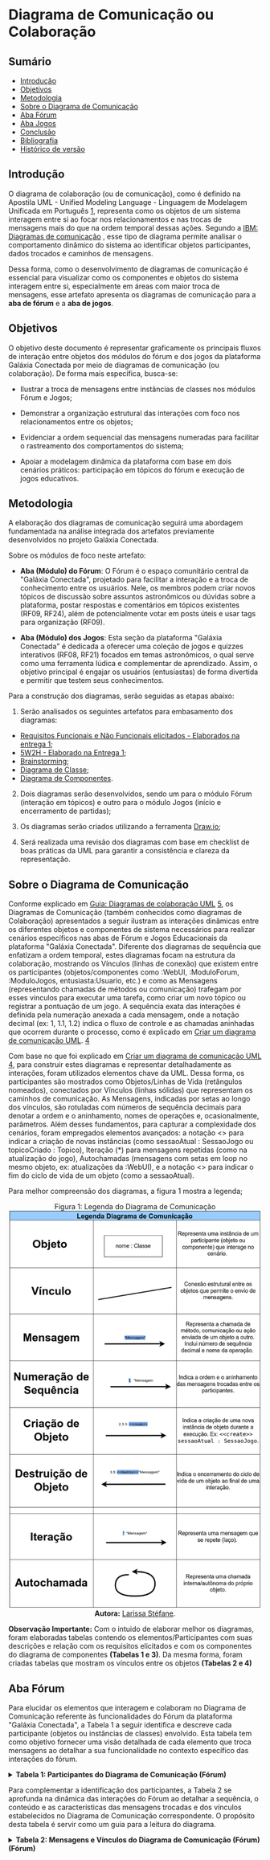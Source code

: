 # Diagrama de Comunicação ou Colaboração

## Sumário

- [Introdução](#Introdução)
- [Objetivos](#Objetivos)
- [Metodologia](#Metodologia)
- [Sobre o Diagrama de Comunicação](#Sobre-o-Diagrama-de-Atividades)
- [Aba Fórum](#Aba-Fórum)
- [Aba Jogos](#Aba-Jogos)
- [Conclusão](#Conclusão)
- [Bibliografia](#Bibliografia)
- [Histórico de versão](#Histórico-de-versão)


## Introdução

O diagrama de colaboração (ou de comunicação), como é definido na Apostila UML - Unified Modeling Language - Linguagem de Modelagem Unificada em Português [1](#ref1), representa como os objetos de um sistema interagem entre si ao focar nos relacionamentos e nas trocas de mensagens mais do que na ordem temporal dessas ações. Segundo a [IBM: Diagramas de comunicação](https://www.ibm.com/docs/pt-br/radfws/9.6.0?topic=SSRTLW_9.6.0/com.ibm.xtools.sequence.doc/topics/ccommndiag.htm) <a name="ref3"></a>, esse tipo de diagrama permite analisar o comportamento dinâmico do sistema ao identificar objetos participantes, dados trocados e caminhos de mensagens. 

Dessa forma, como o desenvolvimento de diagramas de comunicação é essencial para visualizar como os componentes e objetos do sistema interagem entre si, especialmente em áreas com maior troca de mensagens, esse artefato apresenta os diagramas de comunicação para a **aba de fórum** e a **aba de jogos**. 


## Objetivos

O objetivo deste documento é representar graficamente os principais fluxos de interação entre objetos dos módulos do fórum e dos jogos da plataforma Galáxia Conectada por meio de diagramas de comunicação (ou colaboração). De forma mais específica, busca-se:

- Ilustrar a troca de mensagens entre instâncias de classes nos módulos Fórum e Jogos;

- Demonstrar a organização estrutural das interações com foco nos relacionamentos entre os objetos;

- Evidenciar a ordem sequencial das mensagens numeradas para facilitar o rastreamento dos comportamentos do sistema;

- Apoiar a modelagem dinâmica da plataforma com base em dois cenários práticos: participação em tópicos do fórum e execução de jogos educativos.


## Metodologia

A elaboração dos diagramas de comunicação seguirá uma abordagem fundamentada na análise integrada dos artefatos previamente desenvolvidos no projeto Galáxia Conectada. 

Sobre os módulos de foco neste artefato:

- **Aba (Módulo) do Fórum**: O Fórum é o espaço comunitário central da "Galáxia Conectada", projetado para facilitar a interação e a troca de conhecimento entre os usuários. Nele, os membros podem criar novos tópicos de discussão sobre assuntos astronômicos ou dúvidas sobre a plataforma, postar respostas e comentários em tópicos existentes (RF09, RF24), além de potencialmente votar em posts úteis e usar tags para organização (RF09). 

- **Aba (Módulo) dos Jogos**: Esta seção da plataforma "Galáxia Conectada" é dedicada a oferecer uma coleção de jogos e quizzes interativos (RF08, RF21) focados em temas astronômicos, o qual serve como uma ferramenta lúdica e complementar de aprendizado. Assim, o objetivo principal é engajar os usuários (entusiastas) de forma divertida e permitir  que testem seus conhecimentos.
 
Para a construção dos diagramas, serão seguidas as etapas abaixo:

1. Serão analisados os seguintes artefatos para embasamento dos diagramas:

- [Requisitos Funcionais e Não Funcionais elicitados - Elaborados na entrega 1](https://unbarqdsw2025-1-turma02.github.io/2025.1-T02-_G9_GalaxiaConectada_Entrega01/#/Base/IniciativaExtra/RequisitosElicitados);
- [5W2H - Elaborado na Entrega 1]((https://unbarqdsw2025-1-turma02.github.io/2025.1-T02-_G9_GalaxiaConectada_Entrega01/#/Base/ArtefatoGeneralista/5W2H));
- [Brainstorming](https://unbarqdsw2025-1-turma02.github.io/2025.1-T02-_G9_GalaxiaConectada_Entrega01/#/Base/ArtefatoGeneralista/BrainStorm);
- [Diagrama de Classe](/Modelagem/ModelagemEstatica/DiagramaClasses.md);
- [Diagrama de Componentes](docs/Modelagem/ModelagemEstatica/DiagramaComponentes.md).


2. Dois diagramas serão desenvolvidos, sendo um para o módulo Fórum (interação em tópicos) e outro para o módulo Jogos (início e encerramento de partidas);

3. Os diagramas serão criados utilizando a ferramenta [Draw.io](https://www.drawio.com/blog/uml-component-diagrams);

4. Será realizada uma revisão dos diagramas com base em checklist de boas práticas da UML para garantir a consistência e clareza da representação.

## Sobre o Diagrama de Comunicação

Conforme explicado em [Guia: Diagramas de colaboração UML](https://miro.com/pt/diagrama/o-que-e-diagrama-colaboracao-uml/) [5](#ref5), os Diagramas de Comunicação (também conhecidos como diagramas de Colaboração) apresentados a seguir ilustram as interações dinâmicas entre os diferentes objetos e componentes de sistema necessários para realizar cenários específicos nas abas de Fórum e Jogos Educacionais da plataforma "Galáxia Conectada". Diferente dos diagramas de sequência que enfatizam a ordem temporal, estes diagramas focam na estrutura da colaboração, mostrando os Vínculos (linhas de conexão) que existem entre os participantes (objetos/componentes como :WebUI, :ModuloForum, :ModuloJogos, entusiasta:Usuario, etc.) e como as Mensagens (representando chamadas de métodos ou comunicação) trafegam por esses vínculos para executar uma tarefa, como criar um novo tópico ou registrar a pontuação de um jogo. A sequência exata das interações é definida pela numeração anexada a cada mensagem, onde a notação decimal (ex: 1, 1.1, 1.2) indica o fluxo de controle e as chamadas aninhadas que ocorrem durante o processo, como é explicado em [Criar um diagrama de comunicação UML](https://support.microsoft.com/pt-br/topic/criar-um-diagrama-de-comunica%C3%A7%C3%A3o-uml-911956f4-5f19-4a58-97a3-bb14110a5ed1). [4](#ref4)

Com base no que foi explicado em [Criar um diagrama de comunicação UML](https://support.microsoft.com/pt-br/topic/criar-um-diagrama-de-comunica%C3%A7%C3%A3o-uml-911956f4-5f19-4a58-97a3-bb14110a5ed1) [4](#ref4), para construir estes diagramas e representar detalhadamente as interações, foram utilizados elementos chave da UML. Dessa forma, os participantes são mostrados como Objetos/Linhas de Vida (retângulos nomeados), conectados por Vínculos (linhas sólidas) que representam os caminhos de comunicação. As Mensagens, indicadas por setas ao longo dos vínculos, são rotuladas com números de sequência decimais para denotar a ordem e o aninhamento, nomes de operações e, ocasionalmente, parâmetros. Além desses fundamentos, para capturar a complexidade dos cenários, foram empregados elementos avançados: a notação <<create>> para indicar a criação de novas instâncias (como sessaoAtual : SessaoJogo ou topicoCriado : Topico), Iteração (*) para mensagens repetidas (como na atualização do jogo), Autochamadas (mensagens com setas em loop no mesmo objeto, ex: atualizações da :WebUI), e a notação <<destroy>> para indicar o fim do ciclo de vida de um objeto (como a sessaoAtual). 

Para melhor compreensão dos diagramas, a figura 1 mostra a legenda;

<div align="center">
    Figura 1: Legenda do Diagrama de Comunicação
    <br>
    <img src="https://raw.githubusercontent.com/UnBArqDsw2025-1-Turma02/2025.1_T02_G9_GalaxiaConectada_Entrega02/refs/heads/main/docs/Modelagem/Imagens/LegendaDiagramaComunica%C3%A7%C3%A3o.drawio.png" width="500">
    <br>
    <b>Autora:</b> <a href="">Larissa Stéfane</a>.
    <br>
</div>


**Observação Importante:** Com o intuido de elaborar melhor os diagramas, foram elaboradas tabelas contendo os elementos/Participantes com suas descrições e relação com os requisitos elicitados e com os componentes do diagrama de componentes **(Tabelas 1 e 3)**. 
Da mesma forma, foram criadas tabelas que mostram os vínculos entre os objetos **(Tabelas 2 e 4)**

## Aba Fórum

Para elucidar os elementos que interagem e colaboram no Diagrama de Comunicação referente às funcionalidades do Fórum da plataforma "Galáxia Conectada", a Tabela 1 a seguir identifica e descreve cada participante (objetos ou instâncias de classes) envolvido. Esta tabela tem como objetivo fornecer uma visão detalhada de cada elemento que troca mensagens ao detalhar a sua funcionalidade no contexto específico das interações do fórum. 

<details>
  <summary><strong>Tabela 1: Participantes do Diagrama de Comunicação (Fórum)</strong></summary>


**Tabela 1:** Participantes do Diagrama de Comunicação (Fórum)

| #  | Elemento/Participante      | Descrição/Funcionalidade                                          | Relação Requisitos (RFs)        | Relação Componentes (Nome e #)                                 | Relação Classes (# e Nome)                     |
|----|----------------------------|-------------------------------------------------------------------|---------------------------------|----------------------------------------------------------------|------------------------------------------------|
| 1  | `entusiasta : Usuario`     | O usuário final que inicia a criação do tópico.                   | RF09, RF07, RF23, RF24, RF25   | (Ator Externo, interage com WebUI #3)                          | #01 Usuario                                    |
| 2  | `: WebUI`                  | Interface no navegador para interação do usuário com o fórum.       | (Suporte visual para RFs do Fórum) | `WebUI` (#3)                                                   | (Usa dados de várias classes)                  |
| 3  | `: APIGateway`             | Ponto de entrada API para requisições do fórum vindas da WebUI.   | (Infraestrutura)                | `APIGateway` (#11)                                             | (Orquestra chamadas a componentes/serviços)    |
| 4  | `: GestaoUsuarios`         | Verifica permissões do usuário para postar.                       | (Suporte a regras RF09)         | `GestaoUsuarios` (#12)                                         | #01 Usuario, #07 Perfil                         |
| 5  | `: ModuloForum`            | Orquestrador principal da lógica do fórum (criação, moderação...). | RF09, RF07, RF25, RF10          | `ModuloForum` (#26) (Parte do Subsistema Comunidade #25)       | #19 Forum, #20 Subforum, #21 Topico, #22 Postagem |
| 6  | `topicoCriado : Topico`    | Instância do Tópico sendo criado.                                 | RF09                            | (Gerenciado por `ModuloForum` #26)                             | #21 Topico                                     |
| 7  | `postagemInicial : Postagem`| Instância da primeira Postagem do tópico.                         | RF09                            | (Gerenciado por `ModuloForum` #26)                             | #22 Postagem                                   |
| 8  | `: ModuloModeracao`        | Avalia conteúdo e aplica regras de moderação.                     | (Suporte a regras RF09, RF07)   | `ModuloModeracao` (#28) (Parte do Subsistema Comunidade #25) | (Usa #21 Topico, #22 Postagem)                 |
| 9  | `: ServicoBusca`           | Indexa novo conteúdo para permitir buscas futuras.                | RF10                            | `ServicoBusca` (#14)                                           | (Indexa dados de #21 Topico, #22 Postagem, etc) |
| 10 | `perfilUsuario : Perfil`   | Instância do Perfil do usuário (usado para Reputação).            | RF07, RF23                      | (Gerenciado por `GestaoUsuarios` #12, usado por ModForum #26) | #07 Perfil                                     |
| 11 | `: Reputacao`              | Classe/Conceito representando a reputação (pontos adicionados).   | RF07                            | (Gerenciado por `GestaoUsuarios` #12, usado por ModForum #26) | #08 Reputacao                                  |
| 12 | `: ServicoNotificacoes`    | Envia notificações (moderadores, inscritos, usuário rejeitado).   | RF12, (Suporte RF09)            | `ServicoNotificacoes` (#13)                                    | #09 Notificacao                                |
| 13 | `: ServicoMonitoramento`   | Registra logs de eventos importantes.                             | (Suporte RNF05, RNF12)          | `ServicoMonitoramento` (#6)                                    | (Pode usar LogEntry - não definida)            |
| 14 | `: ServicoConfiguracao`    | Fornece configurações específicas do fórum.                       | (Suporte a regras RF09)         | `ServicoConfiguracao` (#4)                                     | (Usa config.yaml #5)                           |
| 15 | `: BancoDeDados`           | Armazena/Recupera dados persistentes do fórum e usuários.         | (Suporte a todos RFs)           | `BancoDeDados` (#34)                                           | (Persiste instâncias de várias classes)      |

<b> Autora: </b> <a href="https://github.com/SkywalkerSupreme">Larissa Stéfane</a>.

</details>

Para complementar a identificação dos participantes, a Tabela 2 se aprofunda na dinâmica das interações do Fórum ao detalhar a sequência, o conteúdo e as características das mensagens trocadas e dos vínculos estabelecidos no Diagrama de Comunicação correspondente. O propósito desta tabela é servir como um guia para a leitura do diagrama.

<details>
  <summary><strong>Tabela 2: Mensagens e Vínculos do Diagrama de Comunicação (Fórum) (Fórum)</strong></summary>


**Tabela 2:** Mensagens e Vínculos do Diagrama de Comunicação (Fórum)

| Etapa        | Vínculo (Mensagem)                                                              | Tipo                                         | Origem -> Destino                           | Relação Requisitos (RFs) | Relação Componentes (Origem -> Destino)              | Relação Classes (Método/Dados)               |
|--------------|---------------------------------------------------------------------------------|----------------------------------------------|---------------------------------------------|--------------------------|------------------------------------------------------|----------------------------------------------|
| 1            | `exibirFormularioNovoTopico()`                                                  | Operação Lógica (Autochamada)                | :WebUI -> :WebUI                            | RF09                     | #3 WebUI -> #3 WebUI                                 | (Lógica UI)                                  |
| 2            | `submeterNovoTopico(...)`                                                       | Operação Lógica                              | :WebUI -> :APIGateway                       | RF09                     | #3 WebUI -> #11 APIGateway                           | (Payload com dados p/ Topico/Postagem)       |
| 2.1          | `logEvento('submissao_novo_topico')`                                            | Operação Lógica                              | :APIGateway -> :ServicoMonitoramento        | RNF05, RNF12             | #11 APIGateway -> #6 ServicoMonitoramento            | (Log)                                        |
| 2.2          | `verificarPermissaoPostar(...)`                                                 | Operação Lógica                              | :APIGateway -> :GestaoUsuarios              | (Regra implícita RF09)   | #11 APIGateway -> #12 GestaoUsuarios                 | (Verifica dados de Usuario #01)              |
| [permConcedida] 2.3 | `criarTopicoEPostagem(...)`                                             | Operação Lógica                              | :APIGateway -> :ModuloForum                 | RF09                     | #11 APIGateway -> #26 ModuloForum                    | (Orquestra criação de Topico #21, Postagem #22)|
| 2.3.1        | `getConfigsForum(...)`                                                          | Operação Lógica                              | :ModuloForum -> :ServicoConfiguracao        | (Regra implícita RF09)   | #26 ModuloForum -> #4 ServicoConfiguracao            | (Configuração)                               |
| 2.3.2        | `<<create>> inserirTopicoBD(...)`                                               | Operação Lógica                              | :ModuloForum -> :BancoDeDados               | RF09                     | #26 ModuloForum -> #34 BancoDeDados                  | (Cria/Persiste Topico #21)                   |
| 2.3.3        | `<<create>> inserirPostagemBD(...)`                                             | Operação Lógica                              | :ModuloForum -> :BancoDeDados               | RF09                     | #26 ModuloForum -> #34 BancoDeDados                  | (Cria/Persiste Postagem #22)                 |
| 2.3.4        | `atualizarRefUltimoPost(postagemInicial)`                                       | Operação Lógica                              | :ModuloForum -> `topicoCriado : Topico`     | RF09                     | #26 ModuloForum -> (#21 Topico)                      | (Atualiza estado Topico #21)                 |
| 2.3.5        | `inicializarEstado()`                                                           | Operação Lógica                              | :ModuloForum -> `postagemInicial : Postagem` | RF09                     | #26 ModuloForum -> (#22 Postagem)                    | (Atualiza estado Postagem #22)               |
| 2.3.6        | `getReputacaoUsuarioBD(idUsuario)`                                              | Operação Lógica                              | :ModuloForum -> :BancoDeDados               | RF07                     | #26 ModuloForum -> #34 BancoDeDados                  | (Busca Reputacao #08)                        |
| 2.3.7        | `reputacaoDoUsuario.adicionarPontos(...)`                                       | Método da Classe (`Reputacao.adicionarPontos`) | RF07                     | #26 ModuloForum -> (#08 Reputacao)                   | #08 Reputacao.adicionarPontos                |
| 2.3.8        | `salvarReputacaoBD(reputacaoDoUsuario)`                                         | Operação Lógica                              | :ModuloForum -> :BancoDeDados               | RF07                     | #26 ModuloForum -> #34 BancoDeDados                  | (Persiste Reputacao #08)                     |
| [reqMod] 2.3.9 | `marcarParaRevisao(postagemInicial)`                                          | Operação Lógica                              | :ModuloForum -> :ModuloModeracao            | (Regra implícita RF09)   | #26 ModuloForum -> #28 ModuloModeracao               | (Usa Postagem #22)                           |
| 2.3.9.1      | `atualizarStatusPostagemBD(idPostagem, 'PENDENTE')`                             | Operação Lógica                              | :ModuloModeracao -> :BancoDeDados           | (Regra implícita RF09)   | #28 ModuloModeracao -> #34 BancoDeDados              | (Atualiza Postagem #22)                      |
| 2.3.9.2      | `notificarEquipeModeradores(idPostagem)`                                        | Operação Lógica                              | :ModuloModeracao -> :ServicoNotificacoes    | (Regra implícita RF09)   | #28 ModuloModeracao -> #13 ServicoNotificacoes       | (Cria Notificacao #09)                       |
| * 2.3.10     | `associarTagAoTopico(topicoCriado, tag)`                                        | Operação Lógica                              | :ModuloForum -> :BancoDeDados               | RF09                     | #26 ModuloForum -> #34 BancoDeDados                  | (Associa Tag a Topico #21)                   |
| 2.3.11       | `indexarConteudo(topicoCriado)`                                                 | Operação Lógica                              | :ModuloForum -> :ServicoBusca               | RF10                     | #26 ModuloForum -> #14 ServicoBusca                  | (Usa Topico #21)                             |
| 2.3.11.1     | `atualizarIndice(topicoCriado)`                                                 | Operação Lógica (Autochamada)                | :ServicoBusca -> :ServicoBusca              | RF10                     | #14 ServicoBusca -> #14 ServicoBusca                 | (Lógica interna de indexação)                |
| 2.3.12       | `indexarConteudo(postagemInicial)`                                              | Operação Lógica                              | :ModuloForum -> :ServicoBusca               | RF10                     | #26 ModuloForum -> #14 ServicoBusca                  | (Usa Postagem #22)                           |
| 2.3.12.1     | `atualizarIndice(postagemInicial)`                                              | Operação Lógica (Autochamada)                | :ServicoBusca -> :ServicoBusca              | RF10                     | #14 ServicoBusca -> #14 ServicoBusca                 | (Lógica interna de indexação)                |
| 2.3.13       | `notificarInscritos(idSubforum, topicoCriado)`                                  | Operação Lógica                              | :ModuloForum -> :ServicoNotificacoes        | RF12                     | #26 ModuloForum -> #13 ServicoNotificacoes       | (Cria Notificacao #09, usa Topico #21)      |
| 3            | `redirecionarParaTopico(idTopicoCriado)`                                        | Operação Lógica (Autochamada)                | :WebUI -> :WebUI                            | RF09                     | #3 WebUI -> #3 WebUI                                 | (Lógica UI)                                  |
| 4            | `exibirPaginaTopico(topicoCriado)`                                              | Operação Lógica                              | :WebUI -> entusiasta: Usuario               | RF09                     | #3 WebUI -> (Ator)                                   | (Exibe dados do Topico #21)                  |

<b> Autora: </b> <a href="https://github.com/SkywalkerSupreme">Larissa Stéfane</a>.


A Figura 2 mostra o diagrama de comunicação da aba do fórum


<div align="center">
    <b>Figura 2:</b> Diagrama de Comunicação – Fórum
    <br>
    <img src="https://raw.githubusercontent.com/UnBArqDsw2025-1-Turma02/2025.1_T02_G9_GalaxiaConectada_Entrega02/main/docs/Modelagem/Imagens/DiagramaComunicacaoForumDiscurssoes.png" width="1000">
    <br>
    <b>Autora:</b> <a href="https://github.com/SkywalkerSupreme">Larissa Stéfane</a>.
</div>

<p><strong>Observação:</strong> Caso deseje visualizar ou baixar em PDF, clique aqui: 
<a href="https://raw.githubusercontent.com/UnBArqDsw2025-1-Turma02/2025.1_T02_G9_GalaxiaConectada_Entrega02/main/docs/Modelagem/Imagens/DiagramaComunicacaoForumDiscurssoes.pdf">PDF do Diagrama de Comunicação – Fórum</a></p>




## Aba Jogos

A fim de detalhar os colaboradores envolvidos nos cenários de interação dos Jogos Educacionais, conforme ilustrado no respectivo Diagrama de Comunicação, a Tabela 3 apresenta uma listagem descritiva de cada participante e seu papel funcional. Esta tabulação visa clarificar as responsabilidades de cada objeto ou instância dentro do fluxo dos jogos, vinculando-os aos Requisitos Funcionais (RFs) específicos que implementam, aos Componentes arquiteturais relacionados e às Classes do modelo de domínio que lhes dão origem. 

<details>
  <summary><strong>Tabela 3: Participantes do Diagrama de Comunicação (Jogos Educacionais)</strong></summary>

**Tabela 3:** Participantes do Diagrama de Comunicação (Jogos Educacionais)

| #  | Elemento/Participante          | Descrição/Funcionalidade                                                      | Relação Requisitos (RFs)          | Relação Componentes (Nome e #)                                    | Relação Classes (# e Nome)                                   |
|----|--------------------------------|-------------------------------------------------------------------------------|-----------------------------------|-----------------------------------------------------------------|--------------------------------------------------------------|
| 01  | `entusiasta : Usuario`         | O usuário final que interage com a plataforma para jogar.                     | RF08, RF05, RF06, RF22, RF23      | (Ator Externo, interage com WebUI #3)                             | #01 Usuario                                                  |
| 02  | `: WebUI`                      | Interface no navegador para exibir jogos, receber input e mostrar feedback.     | (Suporte visual RFs de Jogos)     | `WebUI` (#3)                                                      | (Usa dados de Jogo #18, PontuacaoJogo [conceitual], etc.)    |
| 03  | `: APIGateway`                 | Ponto de entrada API para requisições relacionadas aos jogos.                   | (Infraestrutura)                  | `APIGateway` (#11)                                                | (Orquestra chamadas a componentes/serviços)                  |
| 04  | `: GestaoUsuarios`             | Gerencia dados do usuário (pode ser consultado para ID em ações logadas).       | (Suporte RF05, RF23)              | `GestaoUsuarios` (#12)                                            | #01 Usuario, #07 Perfil                                        |
| 05  | `: ModuloJogos`                | Lógica principal dos jogos (iniciar, registrar resultado, gerenciar sessão).  | RF08, RF06, RF21, RF22            | `ModuloJogos` (#23) (Parte do Subsistema Conteudo Interativo #20) | (Usa #18 Jogo, SessaoJogo [não listada], PontuacaoJogo [não listada]) |
| 06  | `jogoSel : Jogo`               | Instância específica da classe `Jogo`, com dados/regras do jogo selecionado.  | RF08                              | (Gerenciado por `ModuloJogos` #23)                                | #18 Jogo (Subclasse de #14 Conteudo)                         |
| 07  | `sessaoAtual : SessaoJogo`     | Instância que representa a partida atual do jogo (criada ao iniciar).         | RF08                              | (Gerenciado por `ModuloJogos` #23)                                | (Retornada por Jogo.iniciar - não listada explicitamente)     |
| 08  | `: GestorAssetsEstaticos`      | Fornece URLs/acesso aos arquivos de mídia do jogo.                             | RNF11 (Implícito)                 | `GestorAssetsEstaticos` (#7)                                      | (Gerencia Artefatos #8)                                      |
| 09 | `: ServicoCache`               | Armazena dados do jogo temporariamente para acelerar carregamento.              | RNF02 (Opcional)                  | `ServicoCache` (#17)                                              | (Infraestrutura de Cache)                                    |
| 10 | `: ModuloGamificacao`          | Aplica regras de XP, conquistas baseado na performance do jogo.               | RF05, RF07, RF22, RF23            | `ModuloGamificacao` (#27) (Parte do Subsistema Comunidade #25)    | (Usa #07 Perfil, #10 Conquista, #08 Reputacao)                 |
| 11 | `perfilUsuario : Perfil`       | Instância do Perfil do usuário, onde XP é adicionado.                         | RF05, RF23                        | (Gerenciado por `GestaoUsuarios` #12, usado por ModGamif #27)      | #07 Perfil                                                     |
| 12 | `: MotorRegrasGamificacao`     | Define como recompensas são calculadas (pode ser interno ao ModGamif).         | RF05                              | (Conceitual ou parte do `ModuloGamificacao` #27)                  | (Lógica de Negócio)                                          |
| 13 | `: ServicoNotificacoes`        | Envia notificações ao usuário (ex: nova conquista).                           | RF12                              | `ServicoNotificacoes` (#13)                                       | #09 Notificacao                                              |
| 14 | `: ServicoMonitoramento`       | Registra logs de eventos importantes do fluxo do jogo.                        | RNF05, RNF12 (Suporte)            | `ServicoMonitoramento` (#6)                                       | (Pode usar LogEntry)                                         |
| 15 | `: ServicoConfiguracao`        | Busca configurações gerais ou específicas do jogo (ex: pontuação base).      | (Suporte RF08, RF21)              | `ServicoConfiguracao` (#4)                                        | (Usa config.yaml #5)                                         |
| 16 | `: BancoDeDados`               | Persistência de dados do jogo, sessões, pontuações, perfil, etc.              | RF04, RF05, RF07, RF23 (Suporte) | `BancoDeDados` (#34)                                              | (Persiste instâncias de várias classes)                        |

<b> Autora: </b> <a href="https://github.com/SkywalkerSupreme">Larissa Stéfane</a>.

</details>

Para uma análise minuciosa do fluxo de mensagens e das conexões representadas no Diagrama de Comunicação dos Jogos Educacionais, a Tabela 4 subsequente cataloga e explica cada interação fundamental entre os participantes. Através desta tabela, busca-se facilitar a compreensão do diagrama ao mapear a sequência da comunicação, ao identificar o conteúdo de cada mensagem (vínculo), seu tipo, o remetente e o destinatário. Para enriquecer o entendimento, a tabela também correlaciona essas trocas de mensagens com os Requisitos Funcionais (RFs) atendidos e as interações entre Componentes e os métodos/dados das Classes.

<details>
  <summary><strong>Tabela 4: Mensagens e Vínculos do Diagrama de Comunicação (Jogos Educacionais)
</strong></summary>

**Tabela 4:** Mensagens e Vínculos do Diagrama de Comunicação (Jogos Educacionais)


| Etapa        | Vínculo (Mensagem)                                                              | Tipo                                            | Origem -> Destino                        | Relação Requisitos (RFs) | Relação Componentes (Origem -> Destino)                     | Relação Classes (Método/Dados)                      |
|--------------|---------------------------------------------------------------------------------|-------------------------------------------------|------------------------------------------|--------------------------|-----------------------------------------------------------|-----------------------------------------------------|
| 1            | `solicitarInicioJogo(idJogo, idUsuario?)`                                       | Operação Lógica                                 | :WebUI -> :APIGateway                    | RF08                     | #3 WebUI -> #11 APIGateway                              | (Inicia fluxo do jogo)                              |
| 1.1          | `logEvento('req_inicio_jogo')`                                                  | Operação Lógica                                 | :APIGateway -> :ServicoMonitoramento     | (Monitoramento)          | #11 APIGateway -> #6 ServicoMonitoramento                 | (Log)                                               |
| 1.2          | `iniciarJogo(idJogo, idUsuario?)`                                               | Operação Lógica                                 | :APIGateway -> :ModuloJogos              | RF08                     | #11 APIGateway -> #23 ModuloJogos                         | (Orquestra início do jogo)                          |
| 1.2.1        | `getConfig(chave='jogo_config')`                                                | Operação Lógica                                 | :ModuloJogos -> :ServicoConfiguracao     | (Suporte RF08)           | #23 ModuloJogos -> #4 ServicoConfiguracao               | (Configuração)                                      |
| 1.2.2        | `getCacheJogo(idJogo)`                                                          | Operação Lógica                                 | :ModuloJogos -> :ServicoCache            | RNF02 (Opcional)         | #23 ModuloJogos -> #17 ServicoCache                     | (Cache)                                             |
| [cacheMiss] 1.2.3 | `buscarJogoDoBD(idJogo)`                                              | Operação Lógica                                 | :ModuloJogos -> :BancoDeDados            | RF08                     | #23 ModuloJogos -> #34 BancoDeDados                     | (Busca dados Jogo #18)                              |
| 1.2.4        | `getUrlsAssets(jogoSel.assets)`                                                 | Operação Lógica                                 | :ModuloJogos -> :GestorAssetsEstaticos   | RNF11 (Implícito)        | #23 ModuloJogos -> #7 GestorAssetsEstaticos             | (Assets)                                            |
| 1.2.5        | `sessaoAtual := <<create>> jogoSel.iniciar(entusiasta)`                         | Método da Classe (`Jogo.iniciar`)               | :ModuloJogos -> `jogoSel : Jogo`         | RF08                     | #23 ModuloJogos -> (#18 Jogo)                           | #18 Jogo.iniciar                                    |
| * 2          | `atualizarInterfaceJogo(estadoSessao)`                                          | Operação Lógica (Autochamada)                   | :WebUI -> :WebUI                         | RF08                     | #3 WebUI -> #3 WebUI                                      | (Lógica UI)                                         |
| * 2.1        | `getEstadoAtualizado()`                                                         | Operação Lógica/Método (`SessaoJogo`)         | `sessaoAtual : SessaoJogo` -> :WebUI     | RF08                     | (SessaoJogo) -> #3 WebUI                                  | (Estado SessaoJogo)                                 |
| 3            | `submeterResultado(idSessao, pontuacao)`                                        | Operação Lógica                                 | :WebUI -> :APIGateway                    | RF06                     | #3 WebUI -> #11 APIGateway                              | (Envia dados PontuacaoJogo)                         |
| 3.1          | `logEvento('submissao_resultado')`                                              | Operação Lógica                                 | :APIGateway -> :ServicoMonitoramento     | (Monitoramento)          | #11 APIGateway -> #6 ServicoMonitoramento                 | (Log)                                               |
| 3.2          | `registrarResultado(idSessao, pontuacao, idUsuario?)`                           | Operação Lógica                                 | :APIGateway -> :ModuloJogos              | RF06                     | #11 APIGateway -> #23 ModuloJogos                         | (Processa resultado)                                |
| 3.2.1        | `pontuacaoReg := jogoSel.registrarPontuacao(sessaoAtual)`                       | Método da Classe (`Jogo.registrarPontuacao`)    | :ModuloJogos -> `jogoSel : Jogo`         | RF06                     | #23 ModuloJogos -> (#18 Jogo)                           | #18 Jogo.registrarPontuacao                         |
| 3.2.2        | `salvarPontuacaoBD(pontuacaoReg)`                                               | Operação Lógica                                 | :ModuloJogos -> :BancoDeDados            | RF04, RF23               | #23 ModuloJogos -> #34 BancoDeDados                     | (Persiste PontuacaoJogo)                            |
| [pont > rec] 3.2.3 | `atualizarRecordeBD(jogoSel, pontuacao)`            | Operação Lógica                                 | :ModuloJogos -> :BancoDeDados            | RF07 (Implícito)         | #23 ModuloJogos -> #34 BancoDeDados                     | (Atualiza Jogo #18)                                 |
| 3.3          | `idUsuarioLogado := getUsuarioDaSessao(idSessao)`                               | Operação Lógica                                 | :ModuloJogos -> :GestaoUsuarios          | (Suporte RF05)           | #23 ModuloJogos -> #12 GestaoUsuarios                   | (Busca Usuario #01)                                 |
| [idUser] 3.4   | `registrarAcaoGamificacao('jogo_finalizado', ...)`                              | Operação Lógica                                 | :ModuloJogos -> :ModuloGamificacao       | RF05, RF07, RF23         | #23 ModuloJogos -> #27 ModuloGamificacao                | (Inicia processo Gamificação)                       |
| 3.4.1        | `getPerfilDoBD(idUsuarioLogado)`                                                | Operação Lógica                                 | :ModuloGamificacao -> :BancoDeDados      | RF05, RF23               | #27 ModuloGamificacao -> #34 BancoDeDados                 | (Busca Perfil #07)                                  |
| 3.4.2        | `calcularRecompensas(...)`                                                      | Operação Lógica                                 | :ModuloGamificacao -> :MotorRegrasGamificacao | RF05                   | #27 ModuloGamificacao -> (MotorRegras)                    | (Lógica de Negócio)                                 |
| 3.4.3        | `perfilUsuario.adicionarXp(xpCalculado)`                                        | Método da Classe (`Perfil.adicionarXp`)         | :ModuloGamificacao -> `perfilUsuario : Perfil` | RF05                   | #27 ModuloGamificacao -> (#07 Perfil)                     | #07 Perfil.adicionarXp                              |
| 3.4.4        | `salvarPerfilBD(perfilUsuario)`                                                 | Operação Lógica                                 | :ModuloGamificacao -> :BancoDeDados      | RF05, RF23               | #27 ModuloGamificacao -> #34 BancoDeDados                 | (Persiste Perfil #07)                               |
| 3.4.5        | `verificarDesbloqueioConquista(...)`                                            | Operação Lógica                                 | :ModuloGamificacao -> :BancoDeDados      | RF05                     | #27 ModuloGamificacao -> #34 BancoDeDados                 | (Verifica/Atualiza Conquista #10/UsuarioConquista #12) |
| [conqDesbl] 3.4.6 | `enviarNotificacao(idUsuarioLogado, tipo='conquista', ...)`                | Operação Lógica                                 | :ModuloGamificacao -> :ServicoNotificacoes | RF12                   | #27 ModuloGamificacao -> #13 ServicoNotificacoes          | (Cria Notificacao #09)                              |
| 3.5          | `<<destroy>> finalizarSessaoJogo(sessaoAtual)`                                  | Operação Lógica                                 | :ModuloJogos -> `sessaoAtual : SessaoJogo` | RF08                     | #23 ModuloJogos -> (SessaoJogo)                           | (Finaliza ciclo SessaoJogo)                         |
| 4            | `exibirFeedbackFinal(...)`                                                      | Operação Lógica                                 | :WebUI -> `entusiasta : Usuario`         | RF06                     | #3 WebUI -> (Ator)                                      | (Exibe resultado/XP)                                |

<b> Autora: </b> <a href="https://github.com/SkywalkerSupreme">Larissa Stéfane</a>.

</details>

A figura 3 apresenta o diagrama de Comunicação da Aba de Jogos

<div align="center">
    <b>Figura 3:</b> Diagrama de Comunicação – Jogos
    <br>
    <img src="https://raw.githubusercontent.com/UnBArqDsw2025-1-Turma02/2025.1_T02_G9_GalaxiaConectada_Entrega02/main/docs/Modelagem/Imagens/DiagramaComunicacaoJogosEducacionais.png" width="1000">
    <br>
    <b>Autora:</b> <a href="https://github.com/SkywalkerSupreme">Larissa Stéfane</a>.
</div>

<p><strong>Observação:</strong> Caso deseje visualizar ou baixar em PDF, clique aqui: 
<a href="https://raw.githubusercontent.com/UnBArqDsw2025-1-Turma02/2025.1_T02_G9_GalaxiaConectada_Entrega02/main/docs/Modelagem/Imagens/DiagramaComunicacaoJogosEducacionais.pdf">PDF do Diagrama de Comunicação – Jogos</a></p>




## Conclusão

Em conclusão, os Diagramas de Comunicação elaborados para os módulos de Fórum e Jogos Educacionais forneceram uma visão detalhada e estrutural das interações entre os diversos componentes e objetos da plataforma "Galáxia Conectada". Ao mapear os participantes, seus vínculos de comunicação e, crucialmente, a sequência numerada das mensagens trocadas – incorporando elementos avançados como criação de objetos, condições e iterações – estes diagramas elucidam como as diferentes partes do sistema colaboram para realizar funcionalidades chave, como a criação de um tópico ou a execução e pontuação de um jogo.

## Bibliografia

<a name="ref1"></a>
[1] APOSTILA UML. Seção sobre representação de Diagrama de Colaboração. Disponibilizada pela professora. Acesso em: 1 maio 2025.

<a name="ref2"></a>
[2] IBM. Criando Diagramas de Comunicação. Disponível em: https://www.ibm.com/docs/pt-br/dmrt/9.5.0?topic=diagrams-creating-communication. Acesso em: 2 maio 2025.

<a name="ref3"></a>
[3] IBM. Diagramas de comunicação. Disponível em: https://www.ibm.com/docs/pt-br/radfws/9.6.0?topic=SSRTLW_9.6.0/com.ibm.xtools.sequence.doc/topics/ccommndiag.htm. Acesso em: 1 maio 2025.

<a name="ref4"></a>
[4] MICROSOFT. Criar um diagrama de comunicação UML. Disponível em: https://support.microsoft.com/pt-br/topic/criar-um-diagrama-de-comunica%C3%A7%C3%A3o-uml-911956f4-5f19-4a58-97a3-bb14110a5ed1. Acesso em: 1 maio 2025.

<a name="ref5"></a>
[5] MIRO. Guia: Diagramas de colaboração UML. Disponível em: https://miro.com/pt/diagrama/o-que-e-diagrama-colaboracao-uml/. Acesso em: 2 maio 2025.

<a name="ref6"></a>
[6] OLIVEIRA, George. Diagrama de Comunicação. [Vídeo]. YouTube. Disponível em: https://www.youtube.com/watch?v=6feefuR-iqI. Acesso em: 1 maio 2025.

## Histórico de versão


| Versão | Alteração | Responsável | Data |
| - | - | - | - |
| 1.0 | Elaboração do documento| Larissa Stéfane | 01/05/2024 |
| 1.1 | Adição da metodologia e da seção de explicação  | Larissa Stéfane | 01/05/2024 |
| 1.2 | Criação das tabelas da aba fórum | Larissa Stéfane | 01/05/2024 |
| 1.3 | Criação das tabelas da aba de jogos | Larissa Stéfane | 02/05/2024 |
| 1.4 | Explicação dos diagramas de comunicação | Larissa Stéfane | 02/05/2024 |
| 1.5 | Adição dos diagramas | Larissa Stéfane | 02/05/2024 |
| 1.6 | Ajustes no artefato| Larissa Stéfane | 06/05/2024 |
